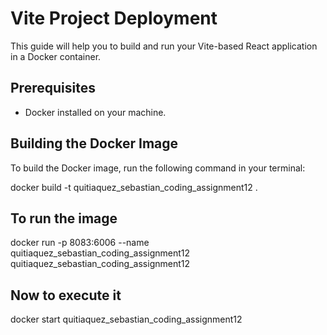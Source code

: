 # Vite Project Deployment

This guide will help you to build and run your Vite-based React application in a Docker container.

## Prerequisites

- Docker installed on your machine.

## Building the Docker Image

To build the Docker image, run the following command in your terminal:

docker build -t quitiaquez_sebastian_coding_assignment12 .

## To run the image
docker run -p 8083:6006 --name quitiaquez_sebastian_coding_assignment12 quitiaquez_sebastian_coding_assignment12


## Now to execute it
docker start quitiaquez_sebastian_coding_assignment12
